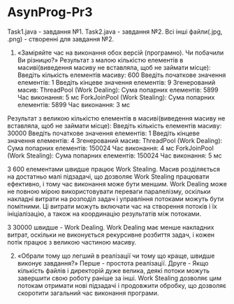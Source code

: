 # AsynProg-Pr3
Task1.java - завдання №1. Task2.java - завдання №2. Всі інші файли(.jpg, .png) - створенні для завдання №2.

1. «Заміряйте час на виконання обох версій (програмно). Чи побачили Ви різницю?»
  Результат з малою кількістю елементів в масиві(виведення масиву не вставляла, щоб не займати місце):
  Введіть кількість елементів масиву: 600
  Введіть початкове значення елементів: 1
  Введіть кінцеве значення елементів: 9
  Згенерований масив:
  ThreadPool (Work Dealing):
  Сума попарних елементів: 5899
  Час виконання: 5 мс
  ForkJoinPool (Work Stealing):
  Сума попарних елементів: 5899
  Час виконання: 3 мс
  
  Результат з великою кількістю елементів в масиві(виведення масиву не вставляла, щоб не займати місце):
  Введіть кількість елементів масиву: 30000
  Введіть початкове значення елементів: 1
  Введіть кінцеве значення елементів: 4
  Згенерований масив:
  ThreadPool (Work Dealing):
  Сума попарних елементів: 150024
  Час виконання: 4 мс
  ForkJoinPool (Work Stealing):
  Сума попарних елементів: 150024
  Час виконання: 5 мс
  
  З 600 елементами швидше працює Work Stealing. Масив розділяється на достатньо малі підзадачі, що дозволяє Work Stealing працювати ефективно, і тому час виконання може бути меншим. Work Dealing може не повною мірою використовувати переваги паралелізму, оскільки накладні витрати на розподіл задач і управління потоками можуть бути помітними. Ці витрати можуть включати час на створення потоків і їх ініціалізацію, а також на координацію результатів між потоками.
  
  З 30000 швидше - Work Dealing. Work Dealing має менше накладних витрат, оскільки не виконується рекурсивне розбиття задач, і кожен потік працює з великою частиною масиву.

2. «Обрали тому що легший в реалізації чи тому що краще, швидше виконує завдання?»
   Перше - простота реалізації.
Друге - Якщо кількість файлів і директорій дуже велика, деякі потоки можуть завершити свою роботу раніше за інші. Work Stealing дозволяє цим потокам отримати нові підзадачі і продовжити обробку, що дозволяє скоротити загальний час виконання програми.
